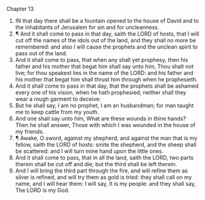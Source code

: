 

Chapter 13

1. IN that day there shall be a fountain opened to the house of David and to the inhabitants of Jerusalem for sin and for uncleanness.
2. ¶ And it shall come to pass in that day, saith the LORD of hosts, that I will cut off the names of the idols out of the land, and they shall no more be remembered: and also I will cause the prophets and the unclean spirit to pass out of the land.
3. And it shall come to pass, that when any shall yet prophesy, then his father and his mother that begat him shall say unto him, Thou shalt not live; for thou speakest lies in the name of the LORD: and his father and his mother that begat him shall thrust him through when he prophesieth.
4. And it shall come to pass in that day, that the prophets shall be ashamed every one of his vision, when he hath prophesied; neither shall they wear a rough garment to deceive:
5. But he shall say, I am no prophet, I am an husbandman; for man taught me to keep cattle from my youth.
6. And one shall say unto him, What are these wounds in thine hands?  Then he shall answer, Those with which I was wounded in the house of my friends.
7. ¶ Awake, O sword, against my shepherd, and against the man that is my fellow, saith the LORD of hosts: smite the shepherd, and the sheep shall be scattered: and I will turn mine hand upon the little ones.
8. And it shall come to pass, that in all the land, saith the LORD, two parts therein shall be cut off and die; but the third shall be left therein.
9. And I will bring the third part through the fire, and will refine them as silver is refined, and will try them as gold is tried: they shall call on my name, and I will hear them: I will say, It is my people: and they shall say, The LORD is my God.
